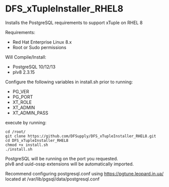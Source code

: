 # DFS_xTupleInstaller_RHEL8  
Installs the PostgreSQL requirements to support xTuple on RHEL 8  

Requirements:
- Red Hat Enterprise Linux 8.x
- Root or Sudo permissions

Will Compile/Install:
- PostgreSQL 10/12/13
- plv8 2.3.15

Configure the following variables in install.sh prior to running:
- PG_VER
- PG_PORT
- XT_ROLE
- XT_ADMIN
- XT_ADMIN_PASS

execute by running:
```
cd /root/
git clone https://github.com/DFSupply/DFS_xTupleInstaller_RHEL8.git
cd DFS_xTupleInstaller_RHEL8
chmod +x install.sh
./install.sh
```

PostgreSQL will be running on the port you requested.  
plv8 and uuid-ossp extensions will be automatically imported.  

Recommend configuring postgresql.conf using https://pgtune.leopard.in.ua/  
located at /var/lib/pgsql/data/postgresql.conf